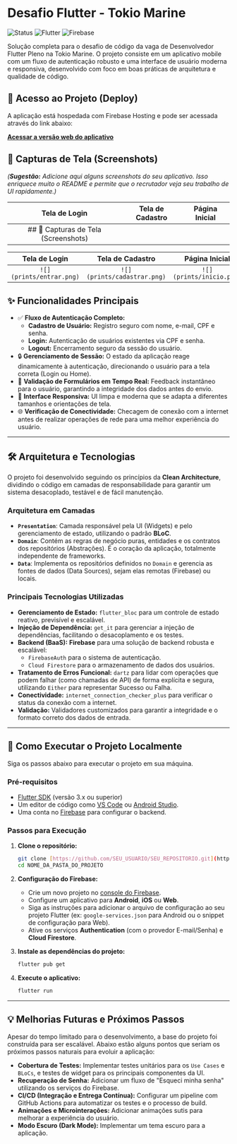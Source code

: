 # Desafio Flutter - Tokio Marine

![Status](https://img.shields.io/badge/status-concluído-green)
![Flutter](https://img.shields.io/badge/Flutter-3.x-blue?logo=flutter)
![Firebase](https://img.shields.io/badge/Firebase-SDK-orange?logo=firebase)

Solução completa para o desafio de código da vaga de Desenvolvedor Flutter Pleno na Tokio Marine. O projeto consiste em um aplicativo mobile com um fluxo de autenticação robusto e uma interface de usuário moderna e responsiva, desenvolvido com foco em boas práticas de arquitetura e qualidade de código.

## 🔗 Acesso ao Projeto (Deploy)

A aplicação está hospedada com Firebase Hosting e pode ser acessada através do link abaixo:

**[Acessar a versão web do aplicativo](https://tokio-2ab9a.web.app/)**

## 📸 Capturas de Tela (Screenshots)

*(**Sugestão:** Adicione aqui alguns screenshots do seu aplicativo. Isso enriquece muito o README e permite que o recrutador veja seu trabalho de UI rapidamente.)*

| Tela de Login | Tela de Cadastro | Página Inicial |
| :-----------: | :--------------: | :------------: |
| ## 📸 Capturas de Tela (Screenshots)

| Tela de Login | Tela de Cadastro | Página Inicial |
| :-----------: | :--------------: | :------------: |
| `![](prints/entrar.png)` | `![](prints/cadastrar.png)` | `![](prints/inicio.png)` |


## ✨ Funcionalidades Principais

-   ✅ **Fluxo de Autenticação Completo:**
    -   **Cadastro de Usuário:** Registro seguro com nome, e-mail, CPF e senha.
    -   **Login:** Autenticação de usuários existentes via CPF e senha.
    -   **Logout:** Encerramento seguro da sessão do usuário.
-   🔒 **Gerenciamento de Sessão:** O estado da aplicação reage dinamicamente à autenticação, direcionando o usuário para a tela correta (Login ou Home).
-   📝 **Validação de Formulários em Tempo Real:** Feedback instantâneo para o usuário, garantindo a integridade dos dados antes do envio.
-   📱 **Interface Responsiva:** UI limpa e moderna que se adapta a diferentes tamanhos e orientações de tela.
-   🌐 **Verificação de Conectividade:** Checagem de conexão com a internet antes de realizar operações de rede para uma melhor experiência do usuário.

---

## 🛠️ Arquitetura e Tecnologias

O projeto foi desenvolvido seguindo os princípios da **Clean Architecture**, dividindo o código em camadas de responsabilidade para garantir um sistema desacoplado, testável e de fácil manutenção.

### Arquitetura em Camadas

-   **`Presentation`**: Camada responsável pela UI (Widgets) e pelo gerenciamento de estado, utilizando o padrão **BLoC**.
-   **`Domain`**: Contém as regras de negócio puras, entidades e os contratos dos repositórios (Abstrações). É o coração da aplicação, totalmente independente de frameworks.
-   **`Data`**: Implementa os repositórios definidos no `Domain` e gerencia as fontes de dados (Data Sources), sejam elas remotas (Firebase) ou locais.

### Principais Tecnologias Utilizadas

-   **Gerenciamento de Estado:** `flutter_bloc` para um controle de estado reativo, previsível e escalável.
-   **Injeção de Dependência:** `get_it` para gerenciar a injeção de dependências, facilitando o desacoplamento e os testes.
-   **Backend (BaaS):** **Firebase** para uma solução de backend robusta e escalável:
    -   `FirebaseAuth` para o sistema de autenticação.
    -   `Cloud Firestore` para o armazenamento de dados dos usuários.
-   **Tratamento de Erros Funcional:** `dartz` para lidar com operações que podem falhar (como chamadas de API) de forma explícita e segura, utilizando `Either` para representar Sucesso ou Falha.
-   **Conectividade:** `internet_connection_checker_plus` para verificar o status da conexão com a internet.
-   **Validação:** Validadores customizados para garantir a integridade e o formato correto dos dados de entrada.

---

## 🚀 Como Executar o Projeto Localmente

Siga os passos abaixo para executar o projeto em sua máquina.

### Pré-requisitos

-   [Flutter SDK](https://flutter.dev/docs/get-started/install) (versão 3.x ou superior)
-   Um editor de código como [VS Code](https://code.visualstudio.com/) ou [Android Studio](https://developer.android.com/studio).
-   Uma conta no [Firebase](https://firebase.google.com/) para configurar o backend.

### Passos para Execução

1.  **Clone o repositório:**
    ```sh
    git clone [https://github.com/SEU_USUARIO/SEU_REPOSITORIO.git](https://github.com/SEU_USUARIO/SEU_REPOSITORIO.git)
    cd NOME_DA_PASTA_DO_PROJETO
    ```

2.  **Configuração do Firebase:**
    -   Crie um novo projeto no [console do Firebase](https://console.firebase.google.com/).
    -   Configure um aplicativo para **Android**, **iOS** ou **Web**.
    -   Siga as instruções para adicionar o arquivo de configuração ao seu projeto Flutter (ex: `google-services.json` para Android ou o snippet de configuração para Web).
    -   Ative os serviços **Authentication** (com o provedor E-mail/Senha) e **Cloud Firestore**.

3.  **Instale as dependências do projeto:**
    ```sh
    flutter pub get
    ```

4.  **Execute o aplicativo:**
    ```sh
    flutter run
    ```

---

## 💡 Melhorias Futuras e Próximos Passos

Apesar do tempo limitado para o desenvolvimento, a base do projeto foi construída para ser escalável. Abaixo estão alguns pontos que seriam os próximos passos naturais para evoluir a aplicação:

-   **Cobertura de Testes:** Implementar testes unitários para os `Use Cases` e `BLoCs`, e testes de widget para os principais componentes da UI.
-   **Recuperação de Senha:** Adicionar um fluxo de "Esqueci minha senha" utilizando os serviços do Firebase.
-   **CI/CD (Integração e Entrega Contínua):** Configurar um pipeline com GitHub Actions para automatizar os testes e o processo de build.
-   **Animações e Microinterações:** Adicionar animações sutis para melhorar a experiência do usuário.
-   **Modo Escuro (Dark Mode):** Implementar um tema escuro para a aplicação.